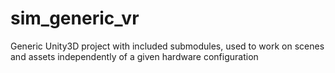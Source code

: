 # sim_generic_vr
Generic Unity3D project with included submodules, used to work on scenes and assets independently of a given hardware configuration
